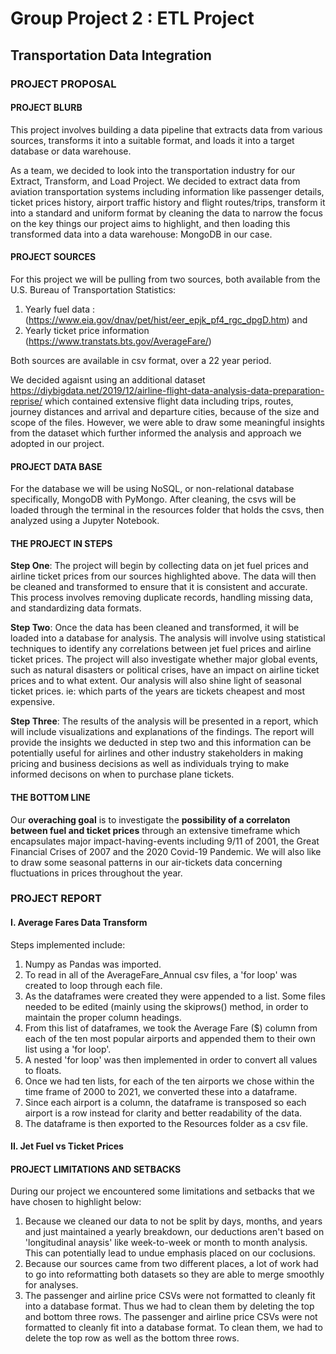 # Group Project 2 : ETL Project
## Transportation Data Integration 

### PROJECT PROPOSAL

#### PROJECT BLURB
This project involves building a data pipeline that extracts data from various sources, transforms it into a suitable format, and loads it into a target database or data warehouse.

As a team, we decided to look into the transportation industry for our Extract, Transform, and Load Project. We decided to extract data from aviation transportation systems including information like passenger details, ticket prices history, airport traffic history and flight routes/trips, transform it into a standard and uniform format by cleaning the data to narrow the focus on the key things our project aims to highlight, and then loading this transformed data into a data warehouse: MongoDB in our case. 

#### PROJECT SOURCES

For this project we will be pulling from two sources, both available from the U.S. Bureau of Transportation Statistics: 
1. Yearly fuel data : (https://www.eia.gov/dnav/pet/hist/eer_epjk_pf4_rgc_dpgD.htm) and
2. Yearly ticket price information (https://www.transtats.bts.gov/AverageFare/)

Both sources are available in csv format, over a 22 year period. 

We decided agaisnt using an additional dataset https://diybigdata.net/2019/12/airline-flight-data-analysis-data-preparation-reprise/ which contained extensive flight data including trips, routes, journey distances and arrival and departure cities, because of the size and scope of the files. However, we were able to draw some meaningful insights from the dataset which further informed the analysis and approach we adopted in our project. 

#### PROJECT DATA BASE

For the database we will be using NoSQL, or non-relational database specifically, MongoDB with PyMongo. After cleaning, the csvs will be loaded through the terminal in the resources folder that holds the csvs, then analyzed using a Jupyter Notebook. 

#### THE PROJECT IN STEPS

**Step One**: The project will begin by collecting data on jet fuel prices and airline ticket prices from our sources highlighted above. The data will then be cleaned and transformed to ensure that it is consistent and accurate. This process involves removing duplicate records, handling missing data, and standardizing data formats.

**Step Two**: Once the data has been cleaned and transformed, it will be loaded into a database for analysis. The analysis will involve using statistical techniques to identify any correlations between jet fuel prices and airline ticket prices. The project will also investigate whether major global events, such as natural disasters or political crises, have an impact on airline ticket prices and to what extent. Our analysis will also shine light of seasonal ticket prices. ie: which parts of the years are tickets cheapest and most expensive.

**Step Three**: The results of the analysis will be presented in a report, which will include visualizations and explanations of the findings. The report will provide the insights we deducted in step two and this information can be potentially useful for airlines and other industry stakeholders in making pricing and business decisions as well as individuals trying to make informed decisons on when to purchase plane tickets.

#### THE BOTTOM LINE

Our **overaching goal** is to investigate the **possibility of a correlaton between fuel and ticket prices** through an extensive timeframe which encapsulates major impact-having-events including 9/11 of 2001, the Great Financial Crises of 2007 and the 2020 Covid-19 Pandemic. We will also like to draw some seasonal patterns in our air-tickets data concerning fluctuations in prices throughout the year.


### PROJECT REPORT

#### I. Average Fares Data Transform

Steps implemented include:
1. Numpy as Pandas was imported.
2. To read in all of the AverageFare_Annual csv files, a 'for loop' was created to loop through each file. 
3. As the dataframes were created they were appended to a list. Some files needed to be edited (mainly using the skiprows() method, in order to maintain the proper column headings. 
4. From this list of dataframes, we took the Average Fare ($) column from each of the ten most popular airports and appended them to their own list using a 'for loop'. 
5. A nested 'for loop' was then implemented in order to convert all values to floats. 
6. Once we had ten lists, for each of the ten airports we chose within the time frame of 2000 to 2021, we converted these into a dataframe. 
7. Since each airport is a column, the dataframe is transposed so each airport is a row instead for clarity and better readability of the data.
8. The dataframe is then exported to the Resources folder as a csv file. 


#### II. Jet Fuel vs Ticket Prices


#### PROJECT LIMITATIONS AND SETBACKS

During our project we encountered some limitations and setbacks that we have chosen to highlight below: 

1. Because we cleaned our data to not be split by days, months, and years and just maintained a yearly breakdown, our deductions aren't based on 'longitudinal anaysis' like week-to-week or month to month analysis. This can potentially lead to undue emphasis placed on our coclusions. 
2. Because our sources came from two different places, a lot of work had to go into reformatting both datasets so they are able to merge smoothly for analyses.
3. The passenger and airline price CSVs were not formatted to cleanly fit into a database format. Thus we had to clean them by deleting the top and bottom three rows. 
The passenger and airline price CSVs were not formatted to cleanly fit into a database format. To clean them, we had to delete the top row as well as the bottom three rows. 

